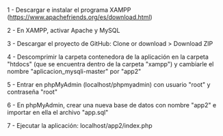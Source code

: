 1 - Descargar e instalar el programa XAMPP (https://www.apachefriends.org/es/download.html)

2 - En XAMPP, activar Apache y MySQL

3 - Descargar el proyecto de GitHub: Clone or download > Download ZIP

4 - Descomprimir la carpeta contenedora de la aplicación en la carpeta "htdocs" (que se encuentra dentro de la carpeta "xampp")
    y cambiarle el nombre "aplicacion_mysqli-master" por "app2"

5 - Entrar en phpMyAdmin (localhost/phpmyadmin) con usuario "root" y contraseña "root"

6 - En phpMyAdmin, crear una nueva base de datos con nombre "app2" e importar en ella el archivo "app.sql"

7 - Ejecutar la aplicación: localhost/app2/index.php
